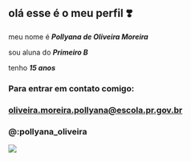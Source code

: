 ## olá esse é o meu perfil ❣️

meu nome é **_Pollyana de Oliveira Moreira_** 

sou aluna do **_Primeiro B_**

tenho **_15 anos_**

### Para entrar em contato comigo:
### oliveira.moreira.pollyana@escola.pr.gov.br
### @:pollyana_oliveira 

![](https://media1.tenor.com/m/L2dlGxhk_qkAAAAd/smile.gif)
